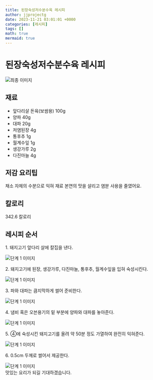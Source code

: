 ```yaml
---
title: 된장숙성저수분수육 레시피
author: jjprojectg
date: 2023-11-21 03:01:01 +0000
categories: [레시피]
tags: []
math: true
mermaid: true
---
```

<meta name="og:type" content="website"/>
<meta charset="UTF-8"/>
<div class="header">
  <h1>된장숙성저수분수육 레시피</h1>
</div>

<div class="container my-4">
  <div class="row">
    <div class="col-12 col-md-6">
      <div class="recipe-image">
        <img src="http://www.foodsafetykorea.go.kr/uploadimg/20200313/20200313105128_1584064288421.JPG" class="step-image" alt="최종 이미지"/>
      </div>
    </div>
    <div class="col-12 col-md-6">
      <div class="ingredients">
        <h2>재료</h2>
        <ul class="card">
          <li> 앞다리살 돈육(보쌈용) 100g </li>
          <li>  양파 40g </li>
          <li>  대파 20g </li>
          <li> 저염된장 4g </li>
          <li>  통후추 1g </li>
          <li>  월계수잎 1g </li>
          <li>  생강가루 2g </li>
          <li>  다진마늘 4g </li>
</ul>
      </div>
    </div>
    <div class="col-12 col-md-6">
      <div class="ingredients">
        <h2>저감 요리팁</h2>
        <div class="card"> 
          <p>
            채소 자체의 수분으로 익혀 재료 본연의 맛을 살리고 염분 사용을 줄였어요.
          </p>
        </div>
      </div>
      <div class="ingredients">
        <h2>칼로리</h2>
        <div class="card"> 
          <p>
            342.6 칼로리
          </p>
        </div>
      </div>
    </div>
  </div>

  <h2 class="my-4">레시피 순서</h2>
  <div class="card recipe-card">
    <div class="card-body recipe-step">
      <p class="card-text step-description">1. 돼지고기 앞다리 살에 칼집을 낸다.</p>
      <img src="http://www.foodsafetykorea.go.kr/uploadimg/20200313/20200313105606_1584064566814.JPG" alt="단계 1 이미지" class="step-image"/>
    </div>
  </div>
  <div class="card recipe-card">
    <div class="card-body recipe-step">
      <p class="card-text step-description">2. 돼지고기에 된장, 생강가루, 다진마늘, 통후추, 월계수잎을 입혀 숙성시킨다.</p>
      <img src="http://www.foodsafetykorea.go.kr/uploadimg/20200313/20200313105622_1584064582123.JPG" alt="단계 1 이미지" class="step-image"/>
    </div>
  </div>
  <div class="card recipe-card">
    <div class="card-body recipe-step">
      <p class="card-text step-description">3. 파와 대파는 큼지막하게 썰어 준비한다.</p>
      <img src="http://www.foodsafetykorea.go.kr/uploadimg/20200313/20200313110500_1584065100167.JPG" alt="단계 1 이미지" class="step-image"/>
    </div>
  </div>
  <div class="card recipe-card">
    <div class="card-body recipe-step">
      <p class="card-text step-description">4. 냄비 혹은 오븐용기의 밑 부분에 양파와 대파를 놓아준다.</p>
      <img src="http://www.foodsafetykorea.go.kr/uploadimg/20200313/20200313111201_1584065521105.JPG" alt="단계 1 이미지" class="step-image"/>
    </div>
  </div>
  <div class="card recipe-card">
    <div class="card-body recipe-step">
      <p class="card-text step-description">5. ④에 숙성시킨 돼지고기를 올려 약 50분 정도 가열하여 완전히 익혀준다.</p>
      <img src="http://www.foodsafetykorea.go.kr/uploadimg/20200313/20200313111213_1584065533975.JPG" alt="단계 1 이미지" class="step-image"/>
    </div>
  </div>
  <div class="card recipe-card">
    <div class="card-body recipe-step">
      <p class="card-text step-description">6. 0.5cm 두께로 썰어서 제공한다.</p>
      <img src="http://www.foodsafetykorea.go.kr/uploadimg/20200313/20200313111230_1584065550759.JPG" alt="단계 1 이미지" class="step-image"/>
    </div>
  </div>

</div>
맛있는 요리가 되길 기대하겠습니다.
